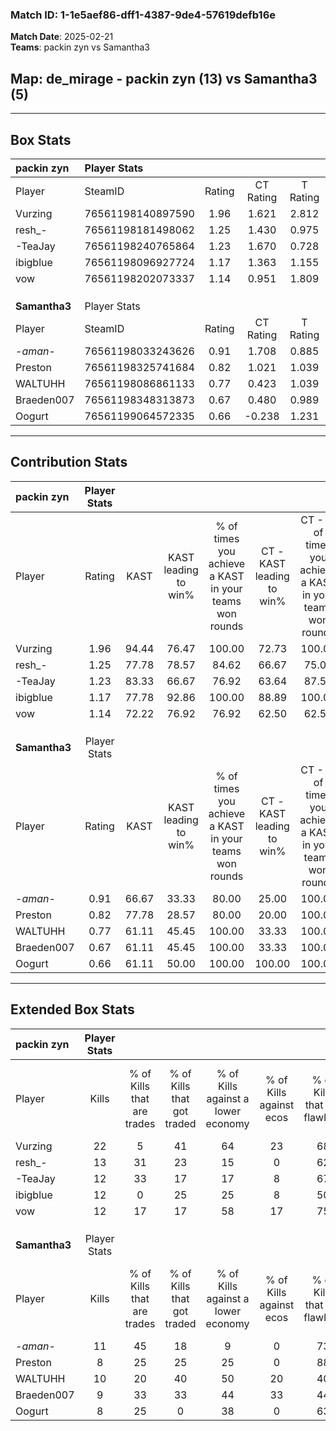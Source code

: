 ### Match ID: 1-1e5aef86-dff1-4387-9de4-57619defb16e  
**Match Date**: 2025-02-21  
**Teams**: packin zyn vs Samantha3  

## **Map**: de_mirage - packin zyn (13) vs Samantha3 (5)  
---  

## Box Stats  

| **packin zyn** | Player Stats      |        |           |          |       |       |       |         |        |      |     |
| :- | :- | :-: | :-: | :-: | :-: | :-: | :-: | :-: | :-: | :-: | :-: |
| Player         | SteamID           | Rating | CT Rating | T Rating | KAST  |  ADR  | Kills | Assists | Deaths | K/D  | HS% |
| Vurzing        | 76561198140897590 |  1.96  |   1.621   |  2.812   | 94.44 | 125.3 |  22   |    8    |   10   | 2.20 | 18  |
| resh_-         | 76561198181498062 |  1.25  |   1.430   |  0.975   | 77.78 | 74.9  |  13   |    4    |   9    | 1.44 | 61  |
| -TeaJay        | 76561198240765864 |  1.23  |   1.670   |  0.728   | 83.33 | 81.8  |  12   |    9    |   11   | 1.09 | 33  |
| ibigblue       | 76561198096927724 |  1.17  |   1.363   |  1.155   | 77.78 | 69.8  |  12   |    2    |   9    | 1.33 | 66  |
| vow            | 76561198202073337 |  1.14  |   0.951   |  1.809   | 72.22 | 77.3  |  12   |    4    |   10   | 1.20 | 66  |
|                |                   |        |           |          |       |       |       |         |        |      |     |
|                |                   |        |           |          |       |       |       |         |        |      |     |
|                |                   |        |           |          |       |       |       |         |        |      |     |
| **Samantha3**  | Player Stats      |        |           |          |       |       |       |         |        |      |     |
| Player         | SteamID           | Rating | CT Rating | T Rating | KAST  |  ADR  | Kills | Assists | Deaths | K/D  | HS% |
| -_aman_-       | 76561198033243626 |  0.91  |   1.708   |  0.885   | 66.67 | 71.2  |  11   |    4    |   14   | 0.79 | 54  |
| Preston        | 76561198325741684 |  0.82  |   1.021   |  1.039   | 77.78 | 69.2  |   8   |    6    |   15   | 0.53 |  0  |
| WALTUHH        | 76561198086861133 |  0.77  |   0.423   |  1.039   | 61.11 | 65.1  |  10   |    4    |   15   | 0.67 | 60  |
| Braeden007     | 76561198348313873 |  0.67  |   0.480   |  0.989   | 61.11 | 57.6  |   9   |    3    |   16   | 0.56 | 55  |
| Oogurt         | 76561199064572335 |  0.66  |  -0.238   |  1.231   | 61.11 | 54.7  |   8   |    2    |   14   | 0.57 | 50  |
---  

## Contribution Stats  

| **packin zyn** | Player Stats |       |                      |                                                        |                           |                                                             |                          |                                                            |
| :- | :-: | :-: | :-: | :-: | :-: | :-: | :-: | :-: |
| Player         |    Rating    | KAST  | KAST leading to win% | % of times you achieve a KAST in your teams won rounds | CT - KAST leading to win% | CT - % of times you achieve a KAST in your teams won rounds | T - KAST leading to win% | T - % of times you achieve a KAST in your teams won rounds |
| Vurzing        |     1.96     | 94.44 |        76.47         |                         100.00                         |           72.73           |                           100.00                            |          83.33           |                           100.00                           |
| resh_-         |     1.25     | 77.78 |        78.57         |                         84.62                          |           66.67           |                            75.00                            |          100.00          |                           100.00                           |
| -TeaJay        |     1.23     | 83.33 |        66.67         |                         76.92                          |           63.64           |                            87.50                            |          75.00           |                           60.00                            |
| ibigblue       |     1.17     | 77.78 |        92.86         |                         100.00                         |           88.89           |                           100.00                            |          100.00          |                           100.00                           |
| vow            |     1.14     | 72.22 |        76.92         |                         76.92                          |           62.50           |                            62.50                            |          100.00          |                           100.00                           |
|                |              |       |                      |                                                        |                           |                                                             |                          |                                                            |
|                |              |       |                      |                                                        |                           |                                                             |                          |                                                            |
|                |              |       |                      |                                                        |                           |                                                             |                          |                                                            |
| **Samantha3**  | Player Stats |       |                      |                                                        |                           |                                                             |                          |                                                            |
| Player         |    Rating    | KAST  | KAST leading to win% | % of times you achieve a KAST in your teams won rounds | CT - KAST leading to win% | CT - % of times you achieve a KAST in your teams won rounds | T - KAST leading to win% | T - % of times you achieve a KAST in your teams won rounds |
| -_aman_-       |     0.91     | 66.67 |        33.33         |                         80.00                          |           25.00           |                           100.00                            |          37.50           |                           75.00                            |
| Preston        |     0.82     | 77.78 |        28.57         |                         80.00                          |           20.00           |                           100.00                            |          33.33           |                           75.00                            |
| WALTUHH        |     0.77     | 61.11 |        45.45         |                         100.00                         |           33.33           |                           100.00                            |          50.00           |                           100.00                           |
| Braeden007     |     0.67     | 61.11 |        45.45         |                         100.00                         |           33.33           |                           100.00                            |          50.00           |                           100.00                           |
| Oogurt         |     0.66     | 61.11 |        50.00         |                         100.00                         |          100.00           |                           100.00                            |          44.44           |                           100.00                           |
---  

## Extended Box Stats  

| **packin zyn** | Player Stats |                            |                            |                                    |                         |                              |                                 |        |                             |                                     |                          |                               |                            |
| :- | :-: | :-: | :-: | :-: | :-: | :-: | :-: | :-: | :-: | :-: | :-: | :-: | :-: |
| Player         |    Kills     | % of Kills that are trades | % of Kills that got traded | % of Kills against a lower economy | % of Kills against ecos | % of Kills that are flawless | % of Kills that are close duels | Deaths | % of Deaths that get traded | % of Deaths against a lower economy | % of Deaths against ecos | % of Deaths that are flawless | % of Deaths that are close |
| Vurzing        |      22      |             5              |             41             |                 64                 |           23            |              68              |                0                |   10   |             20              |                 40                  |            10            |              50               |             10             |
| resh_-         |      13      |             31             |             23             |                 15                 |            0            |              62              |                0                |   9    |             11              |                 22                  |            0             |              33               |             22             |
| -TeaJay        |      12      |             33             |             17             |                 17                 |            8            |              67              |               17                |   11   |             36              |                 27                  |            0             |              45               |             18             |
| ibigblue       |      12      |             0              |             25             |                 25                 |            8            |              50              |                8                |   9    |             44              |                 22                  |            11            |              78               |             11             |
| vow            |      12      |             17             |             17             |                 58                 |           17            |              75              |                0                |   10   |              0              |                 20                  |            10            |              70               |             0              |
|                |              |                            |                            |                                    |                         |                              |                                 |        |                             |                                     |                          |                               |                            |
|                |              |                            |                            |                                    |                         |                              |                                 |        |                             |                                     |                          |                               |                            |
|                |              |                            |                            |                                    |                         |                              |                                 |        |                             |                                     |                          |                               |                            |
| **Samantha3**  | Player Stats |                            |                            |                                    |                         |                              |                                 |        |                             |                                     |                          |                               |                            |
| Player         |    Kills     | % of Kills that are trades | % of Kills that got traded | % of Kills against a lower economy | % of Kills against ecos | % of Kills that are flawless | % of Kills that are close duels | Deaths | % of Deaths that get traded | % of Deaths against a lower economy | % of Deaths against ecos | % of Deaths that are flawless | % of Deaths that are close |
| -_aman_-       |      11      |             45             |             18             |                 9                  |            0            |              73              |                0                |   14   |             36              |                 14                  |            7             |              64               |             0              |
| Preston        |      8       |             25             |             25             |                 25                 |            0            |              88              |               25                |   15   |             20              |                 20                  |            7             |              53               |             7              |
| WALTUHH        |      10      |             20             |             40             |                 50                 |           20            |              40              |               30                |   15   |             13              |                 13                  |            0             |              67               |             7              |
| Braeden007     |      9       |             33             |             33             |                 44                 |           33            |              44              |                0                |   16   |             31              |                 13                  |            0             |              81               |             6              |
| Oogurt         |      8       |             25             |             0              |                 38                 |            0            |              63              |               13                |   14   |             29              |                 21                  |            14            |              50               |             0              |
